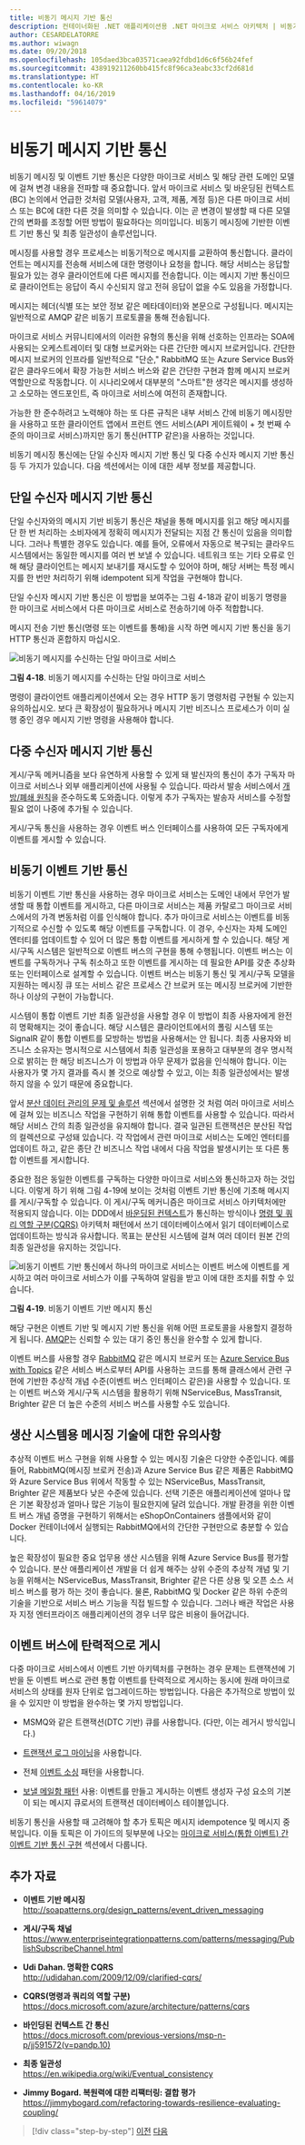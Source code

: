 ```yaml
---
title: 비동기 메시지 기반 통신
description: 컨테이너화된 .NET 애플리케이션용 .NET 마이크로 서비스 아키텍처 | 비동기 메시지 기반 통신은 마이크로 서비스 아키텍처에서 필수 개념입니다. 마이크로 서비스를 서로 독립적인 상태로 유지하는 동시에, 결국은 동기화된 상태로 유지하는 가장 좋은 방법이기 때문입니다.
author: CESARDELATORRE
ms.author: wiwagn
ms.date: 09/20/2018
ms.openlocfilehash: 105daed3bca03571caea92fdbd1d6c6f56b24fef
ms.sourcegitcommit: 438919211260bb415fc8f96ca3eabc33cf2d681d
ms.translationtype: HT
ms.contentlocale: ko-KR
ms.lasthandoff: 04/16/2019
ms.locfileid: "59614079"
---
```

# <a name="asynchronous-message-based-communication"></a>비동기 메시지 기반 통신

비동기 메시징 및 이벤트 기반 통신은 다양한 마이크로 서비스 및 해당 관련 도메인 모델에 걸쳐 변경 내용을 전파할 때 중요합니다. 앞서 마이크로 서비스 및 바운딩된 컨텍스트(BC) 논의에서 언급한 것처럼 모델(사용자, 고객, 제품, 계정 등)은 다른 마이크로 서비스 또는 BC에 대한 다른 것을 의미할 수 있습니다. 이는 곧 변경이 발생할 때 다른 모델 간의 변화를 조정할 어떤 방법이 필요하다는 의미입니다. 비동기 메시징에 기반한 이벤트 기반 통신 및 최종 일관성이 솔루션입니다.

메시징를 사용할 경우 프로세스는 비동기적으로 메시지를 교환하여 통신합니다. 클라이언트는 메시지를 전송해 서비스에 대한 명령이나 요청을 합니다. 해당 서비스는 응답할 필요가 있는 경우 클라이언트에 다른 메시지를 전송합니다. 이는 메시지 기반 통신이므로 클라이언트는 응답이 즉시 수신되지 않고 전혀 응답이 없을 수도 있음을 가정합니다.

메시지는 헤더(식별 또는 보안 정보 같은 메타데이터)와 본문으로 구성됩니다. 메시지는 일반적으로 AMQP 같은 비동기 프로토콜을 통해 전송됩니다.

마이크로 서비스 커뮤니티에서의 이러한 유형의 통신을 위해 선호하는 인프라는 SOA에 사용되는 오케스트레이터 및 대형 브로커와는 다른 간단한 메시지 브로커입니다. 간단한 메시지 브로커의 인프라를 일반적으로 "단순," RabbitMQ 또는 Azure Service Bus와 같은 클라우드에서 확장 가능한 서비스 버스와 같은 간단한 구현과 함께 메시지 브로커 역할만으로 작동합니다. 이 시나리오에서 대부분의 "스마트"한 생각은 메시지를 생성하고 소모하는 엔드포인트, 즉 마이크로 서비스에 여전히 존재합니다.

가능한 한 준수하려고 노력해야 하는 또 다른 규칙은 내부 서비스 간에 비동기 메시징만을 사용하고 또한 클라이언트 앱에서 프런트 엔드 서비스(API 게이트웨이 + 첫 번째 수준의 마이크로 서비스)까지만 동기 통신(HTTP 같은)을 사용하는 것입니다.

비동기 메시징 통신에는 단일 수신자 메시지 기반 통신 및 다중 수신자 메시지 기반 통신 등 두 가지가 있습니다. 다음 섹션에서는 이에 대한 세부 정보를 제공합니다.

## <a name="single-receiver-message-based-communication"></a>단일 수신자 메시지 기반 통신

단일 수신자와의 메시지 기반 비동기 통신은 채널을 통해 메시지를 읽고 해당 메시지를 단 한 번 처리하는 소비자에게 정확히 메시지가 전달되는 지점 간 통신이 있음을 의미합니다. 그러나 특별한 경우도 있습니다. 예를 들어, 오류에서 자동으로 복구되는 클라우드 시스템에서는 동일한 메시지를 여러 번 보낼 수 있습니다. 네트워크 또는 기타 오류로 인해 해당 클라이언트는 메시지 보내기를 재시도할 수 있어야 하며, 해당 서버는 특정 메시지를 한 번만 처리하기 위해 idempotent 되게 작업을 구현해야 합니다.

단일 수신자 메시지 기반 통신은 이 방법을 보여주는 그림 4-18과 같이 비동기 명령을 한 마이크로 서비스에서 다른 마이크로 서비스로 전송하기에 아주 적합합니다.

메시지 전송 기반 통신(명령 또는 이벤트를 통해)을 시작 하면 메시지 기반 통신을 동기 HTTP 통신과 혼합하지 마십시오.

![비동기 메시지를 수신하는 단일 마이크로 서비스](./media/image18.png)

**그림 4-18**. 비동기 메시지를 수신하는 단일 마이크로 서비스

명령이 클라이언트 애플리케이션에서 오는 경우 HTTP 동기 명령처럼 구현될 수 있는지 유의하십시오. 보다 큰 확장성이 필요하거나 메시지 기반 비즈니스 프로세스가 이미 실행 중인 경우 메시지 기반 명령을 사용해야 합니다.

## <a name="multiple-receivers-message-based-communication"></a>다중 수신자 메시지 기반 통신

게시/구독 메커니즘을 보다 유연하게 사용할 수 있게 돼 발신자의 통신이 추가 구독자 마이크로 서비스나 외부 애플리케이션에 사용될 수 있습니다. 따라서 발송 서비스에서 [개방/폐쇄 원칙](https://en.wikipedia.org/wiki/Open/closed_principle)을 준수하도록 도와줍니다. 이렇게 추가 구독자는 발송자 서비스를 수정할 필요 없이 나중에 추가될 수 있습니다.

게시/구독 통신을 사용하는 경우 이벤트 버스 인터페이스를 사용하여 모든 구독자에게 이벤트를 게시할 수 있습니다.

## <a name="asynchronous-event-driven-communication"></a>비동기 이벤트 기반 통신

비동기 이벤트 기반 통신을 사용하는 경우 마이크로 서비스는 도메인 내에서 무언가 발생할 때 통합 이벤트를 게시하고, 다른 마이크로 서비스는 제품 카탈로그 마이크로 서비스에서의 가격 변동처럼 이를 인식해야 합니다. 추가 마이크로 서비스는 이벤트를 비동기적으로 수신할 수 있도록 해당 이벤트를 구독합니다. 이 경우, 수신자는 자체 도메인 엔터티를 업데이트할 수 있어 더 많은 통합 이벤트를 게시하게 할 수 있습니다. 해당 게시/구독 시스템은 일반적으로 이벤트 버스의 구현을 통해 수행됩니다. 이벤트 버스는 이벤트를 구독하거나 구독 취소하고 또한 이벤트를 게시하는 데 필요한 API를 갖춘 추상화 또는 인터페이스로 설계할 수 있습니다. 이벤트 버스는 비동기 통신 및 게시/구독 모델을 지원하는 메시징 큐 또는 서비스 같은 프로세스 간 브로커 또는 메시징 브로커에 기반한 하나 이상의 구현이 가능합니다.

시스템이 통합 이벤트 기반 최종 일관성을 사용할 경우 이 방법이 최종 사용자에게 완전히 명확해지는 것이 좋습니다. 해당 시스템은 클라이언트에서의 폴링 시스템 또는 SignalR 같이 통합 이벤트를 모방하는 방법을 사용해서는 안 됩니다. 최종 사용자와 비즈니스 소유자는 명시적으로 시스템에서 최종 일관성을 포용하고 대부분의 경우 명시적으로 밝히는 한 해당 비즈니스가 이 방법과 아무 문제가 없음을 인식해야 합니다. 이는 사용자가 몇 가지 결과를 즉시 볼 것으로 예상할 수 있고, 이는 최종 일관성에서는 발생하지 않을 수 있기 때문에 중요합니다.

앞서 [분산 데이터 관리의 문제 및 솔루션](distributed-data-management.md) 섹션에서 설명한 것 처럼 여러 마이크로 서비스에 걸쳐 있는 비즈니스 작업을 구현하기 위해 통합 이벤트를 사용할 수 있습니다. 따라서 해당 서비스 간의 최종 일관성을 유지해야 합니다. 결국 일관된 트랜잭션은 분산된 작업의 컬렉션으로 구성돼 있습니다. 각 작업에서 관련 마이크로 서비스는 도메인 엔터티를 업데이트 하고, 같은 종단 간 비즈니스 작업 내에서 다음 작업을 발생시키는 또 다른 통합 이벤트를 게시합니다.

중요한 점은 동일한 이벤트를 구독하는 다양한 마이크로 서비스와 통신하고자 하는 것입니다. 이렇게 하기 위해 그림 4-19에 보이는 것처럼 이벤트 기반 통신에 기초해 메시지를 게시/구독할 수 있습니다. 이 게시/구독 메커니즘은 마이크로 서비스 아키텍처에만 적용되지 않습니다. 이는 DDD에서 [바운딩된 컨텍스트](https://martinfowler.com/bliki/BoundedContext.html)가 통신하는 방식이나 [명령 및 쿼리 역할 구분(CQRS)](https://martinfowler.com/bliki/CQRS.html) 아키텍처 패턴에서 쓰기 데이터베이스에서 읽기 데이터베이스로 업데이트하는 방식과 유사합니다. 목표는 분산된 시스템에 걸쳐 여러 데이터 원본 간의 최종 일관성을 유지하는 것입니다.

![비동기 이벤트 기반 통신에서 하나의 마이크로 서비스는 이벤트 버스에 이벤트를 게시하고 여러 마이크로 서비스가 이를 구독하여 알림을 받고 이에 대한 조치를 취할 수 있습니다.](./media/image19.png)

**그림 4-19**. 비동기 이벤트 기반 메시지 통신

해당 구현은 이벤트 기반 및 메시지 기반 통신을 위해 어떤 프로토콜을 사용할지 결정하게 됩니다. [AMQP](https://en.wikipedia.org/wiki/Advanced_Message_Queuing_Protocol)는 신뢰할 수 있는 대기 중인 통신을 완수할 수 있게 합니다.

이벤트 버스를 사용할 경우 [RabbitMQ](https://www.rabbitmq.com/) 같은 메시지 브로커 또는 [Azure Service Bus with Topics](https://docs.microsoft.com/azure/service-bus-messaging/service-bus-dotnet-how-to-use-topics-subscriptions) 같은 서비스 버스로부터 API를 사용하는 코드를 통해 클래스에서 관련 구현에 기반한 추상적 개념 수준(이벤트 버스 인터페이스 같은)을 사용할 수 있습니다. 또는 이벤트 버스와 게시/구독 시스템을 활용하기 위해 NServiceBus, MassTransit, Brighter 같은 더 높은 수준의 서비스 버스를 사용할 수도 있습니다.

## <a name="a-note-about-messaging-technologies-for-production-systems"></a>생산 시스템용 메시징 기술에 대한 유의사항

추상적 이벤트 버스 구현을 위해 사용할 수 있는 메시징 기술은 다양한 수준입니다. 예를 들어, RabbitMQ(메시징 브로커 전송)과 Azure Service Bus 같은 제품은 RabbitMQ와 Azure Service Bus 위에서 작동할 수 있는 NServiceBus, MassTransit, Brighter 같은 제품보다 낮은 수준에 있습니다. 선택 기준은 애플리케이션에 얼마나 많은 기본 확장성과 얼마나 많은 기능이 필요한지에 달려 있습니다. 개발 환경을 위한 이벤트 버스 개념 증명을 구현하기 위해서는 eShopOnContainers 샘플에서와 같이 Docker 컨테이너에서 실행되는 RabbitMQ에서의 간단한 구현만으로 충분할 수 있습니다.

높은 확장성이 필요한 중요 업무용 생산 시스템을 위해 Azure Service Bus를 평가할 수 있습니다. 분산 애플리케이션 개발을 더 쉽게 해주는 상위 수준의 추상적 개념 및 기능을 위해서는 NServiceBus, MassTransit, Brighter 같은 다른 상용 및 오픈 소스 서비스 버스를 평가 하는 것이 좋습니다. 물론, RabbitMQ 및 Docker 같은 하위 수준의 기술을 기반으로 서비스 버스 기능을 직접 빌드할 수 있습니다. 그러나 배관 작업은 사용자 지정 엔터프라이즈 애플리케이션의 경우 너무 많은 비용이 들어갑니다.

## <a name="resiliently-publishing-to-the-event-bus"></a>이벤트 버스에 탄력적으로 게시

다중 마이크로 서비스에서 이벤트 기반 아키텍처를 구현하는 경우 문제는 트랜잭션에 기반을 둔 이벤트 버스로 관련 통합 이벤트를 탄력적으로 게시하는 동시에 원래 마이크로 서비스의 상태를 원자 단위로 업그레이드하는 방법입니다. 다음은 추가적으로 방법이 있을 수 있지만 이 방법을 완수하는 몇 가지 방법입니다.

- MSMQ와 같은 트랜잭션(DTC 기반) 큐를 사용합니다. (다만, 이는 레거시 방식입니다.)

- [트랜잭션 로그 마이닝](https://www.scoop.it/t/sql-server-transaction-log-mining)을 사용합니다.

- 전체 [이벤트 소싱](https://docs.microsoft.com/azure/architecture/patterns/event-sourcing) 패턴을 사용합니다.

- [보낼 메일함 패턴](http://gistlabs.com/2014/05/the-outbox/) 사용: 이벤트를 만들고 게시하는 이벤트 생성자 구성 요소의 기본이 되는 메시지 큐로서의 트랜잭션 데이터베이스 테이블입니다.

비동기 통신을 사용할 때 고려해야 할 추가 토픽은 메시지 idempotence 및 메시지 중복입니다. 이들 토픽은 이 가이드의 뒷부분에 나오는 [마이크로 서비스(통합 이벤트) 간 이벤트 기반 통신 구현](../multi-container-microservice-net-applications/integration-event-based-microservice-communications.md) 섹션에서 다룹니다.

## <a name="additional-resources"></a>추가 자료

- **이벤트 기반 메시징** \
  <http://soapatterns.org/design_patterns/event_driven_messaging>

- **게시/구독 채널** \
  <https://www.enterpriseintegrationpatterns.com/patterns/messaging/PublishSubscribeChannel.html>

- **Udi Dahan. 명확한 CQRS** \
  <http://udidahan.com/2009/12/09/clarified-cqrs/>

- **CQRS(명령과 쿼리의 역할 구분)** \
  <https://docs.microsoft.com/azure/architecture/patterns/cqrs>

- **바인딩된 컨텍스트 간 통신** \
  <https://docs.microsoft.com/previous-versions/msp-n-p/jj591572(v=pandp.10)>

- **최종 일관성** \
  <https://en.wikipedia.org/wiki/Eventual_consistency>

- **Jimmy Bogard. 복원력에 대한 리팩터링: 결합 평가** \
  <https://jimmybogard.com/refactoring-towards-resilience-evaluating-coupling/>

> [!div class="step-by-step"]
> [이전](communication-in-microservice-architecture.md)
> [다음](maintain-microservice-apis.md)
